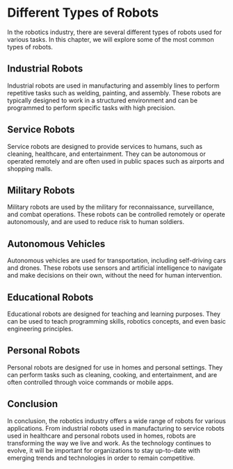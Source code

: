 Different Types of Robots
=================================================================

In the robotics industry, there are several different types of robots used for various tasks. In this chapter, we will explore some of the most common types of robots.

Industrial Robots
-----------------

Industrial robots are used in manufacturing and assembly lines to perform repetitive tasks such as welding, painting, and assembly. These robots are typically designed to work in a structured environment and can be programmed to perform specific tasks with high precision.

Service Robots
--------------

Service robots are designed to provide services to humans, such as cleaning, healthcare, and entertainment. They can be autonomous or operated remotely and are often used in public spaces such as airports and shopping malls.

Military Robots
---------------

Military robots are used by the military for reconnaissance, surveillance, and combat operations. These robots can be controlled remotely or operate autonomously, and are used to reduce risk to human soldiers.

Autonomous Vehicles
-------------------

Autonomous vehicles are used for transportation, including self-driving cars and drones. These robots use sensors and artificial intelligence to navigate and make decisions on their own, without the need for human intervention.

Educational Robots
------------------

Educational robots are designed for teaching and learning purposes. They can be used to teach programming skills, robotics concepts, and even basic engineering principles.

Personal Robots
---------------

Personal robots are designed for use in homes and personal settings. They can perform tasks such as cleaning, cooking, and entertainment, and are often controlled through voice commands or mobile apps.

Conclusion
----------

In conclusion, the robotics industry offers a wide range of robots for various applications. From industrial robots used in manufacturing to service robots used in healthcare and personal robots used in homes, robots are transforming the way we live and work. As the technology continues to evolve, it will be important for organizations to stay up-to-date with emerging trends and technologies in order to remain competitive.
